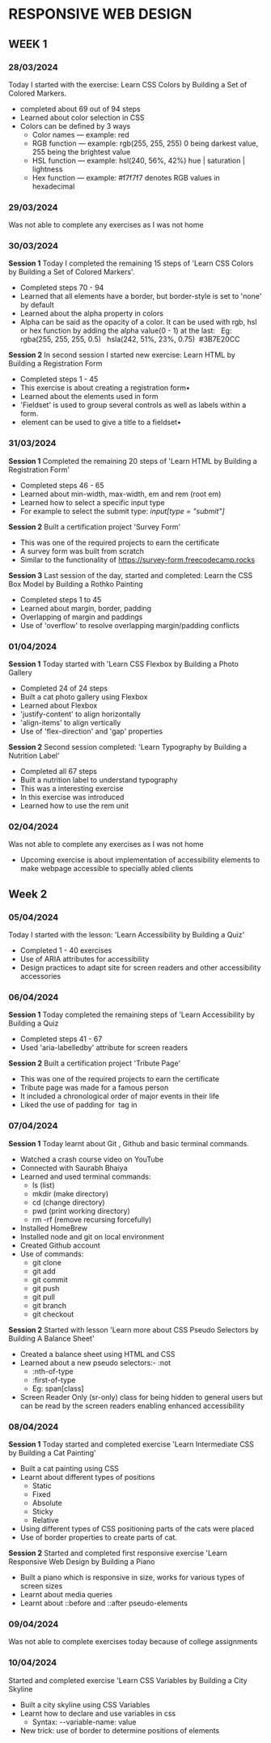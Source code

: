 # RESPONSIVE WEB DESIGN

## WEEK 1

### 28/03/2024

Today I started with the exercise: Learn CSS Colors by Building a Set of Colored Markers.

- completed about 69 out of 94 steps
- Learned about color selection in CSS
- Colors can be defined by 3 ways
  - Color names — example: red
  - RGB function — example: rgb(255, 255, 255) 0 being darkest value, 255 being the brightest value
  - HSL function — example: hsl(240, 56%, 42%) hue | saturation | lightness
  - Hex function — example: #f7f7f7 denotes RGB values in hexadecimal

### 29/03/2024

Was not able to complete any exercises as I was not home

### 30/03/2024

**Session 1**
Today I completed the remaining 15 steps of 'Learn CSS Colors by Building a Set of Colored Markers'.

- Completed steps 70 - 94
- Learned that all elements have a border, but border-style is set to 'none' by default
- Learned about the alpha property in colors
- Alpha can be said as the opacity of a color. It can be used with rgb, hsl or hex function by adding the alpha value(0 - 1) at the last:
  &nbsp; Eg: rgba(255, 255, 255, 0.5)
  &nbsp; hsla(242, 51%, 23%, 0.75)
  &nbsp;#3B7E20CC

**Session 2**
In second session I started new exercise: Learn HTML by Building a Registration Form

- Completed steps 1 - 45
- This exercise is about creating a registration form•
- Learned about the elements used in form
- 'Fieldset' is used to group several controls as well as labels within a form.
- <legend> element can be used to give a title to a fieldset•

### 31/03/2024

**Session 1**
Completed the remaining 20 steps of 'Learn HTML by Building a Registration Form'

- Completed steps 46 - 65
- Learned about min-width, max-width, em and rem (root em)
- Learned how to select a specific input type
- For example to select the submit type: _input[type = "submit"]_

**Session 2**
Built a certification project 'Survey Form'

- This was one of the required projects to earn the certificate
- A survey form was built from scratch
- Similar to the functionality of https://survey-form.freecodecamp.rocks

**Session 3**
Last session of the day, started and completed: Learn the CSS Box Model by Building a Rothko Painting

- Completed steps 1 to 45
- Learned about margin, border, padding
- Overlapping of margin and paddings
- Use of 'overflow' to resolve overlapping margin/padding conflicts

### 01/04/2024

**Session 1**
Today started with 'Learn CSS Flexbox by Building a Photo Gallery

- Completed 24 of 24 steps
- Built a cat photo gallery using Flexbox
- Learned about Flexbox
- 'justify-content' to align horizontally
- 'align-items' to align vertically
- Use of 'flex-direction' and 'gap' properties

**Session 2**
Second session completed: 'Learn Typography by Building a Nutrition Label'

- Completed all 67 steps
- Built a nutrition label to understand typography
- This was a interesting exercise
- In this exercise <span> was introduced
- Learned how to use the rem unit

### 02/04/2024

Was not able to complete any exercises as I was not home

- Upcoming exercise is about implementation of accessibility elements to make webpage accessible
  to specially abled clients

## Week 2

### 05/04/2024

Today I started with the lesson: 'Learn Accessibility by Building a Quiz'

- Completed 1 - 40 exercises
- Use of ARIA attributes for accessibility
- Design practices to adapt site for screen readers and other accessibility accessories

### 06/04/2024

**Session 1**
Today completed the remaining steps of 'Learn Accessibility by Building a Quiz

- Completed steps 41 - 67
- Used 'aria-labelledby' attribute for screen readers

**Session 2**
Built a certification project 'Tribute Page'

- This was one of the required projects to earn the certificate
- Tribute page was made for a famous person
- It included a chronological order of major events in their life
- Liked the use of padding for <img> tag in <figure>

### 07/04/2024

**Session 1**
Today learnt about Git , Github and basic terminal commands.

- Watched a crash course video on YouTube
- Connected with Saurabh Bhaiya
- Learned and used terminal commands:
  - ls (list)
  - mkdir (make directory)
  - cd (change directory)
  - pwd (print working directory)
  - rm -rf (remove recursing forcefully)
- Installed HomeBrew
- Installed node and git on local environment
- Created Github account
- Use of commands:
  - git clone
  - git add
  - git commit
  - git push
  - git pull
  - git branch
  - git checkout

**Session 2**
Started with lesson 'Learn more about CSS Pseudo Selectors by Building A Balance Sheet'

- Created a balance sheet using HTML and CSS
- Learned about a new pseudo selectors:- :not
  - :nth-of-type
  - :first-of-type
  - Eg: span[class]
- Screen Reader Only (sr-only) class for being hidden to general users
  but can be read by the screen readers enabling enhanced accessibility

### 08/04/2024

**Session 1**
Today started and completed exercise 'Learn Intermediate CSS by Building a Cat Painting'

- Built a cat painting using CSS
- Learnt about different types of positions
  - Static
  - Fixed
  - Absolute
  - Sticky
  - Relative
- Using different types of CSS positioning parts of the cats were placed
- Use of border properties to create parts of cat.

**Session 2**
Started and completed first responsive exercise 'Learn Responsive Web Design by Building a Piano

- Built a piano which is responsive in size, works for various types of screen sizes
- Learnt about media queries
- Learnt about ::before and ::after pseudo-elements

### 09/04/2024

Was not able to complete exercises today because of college assignments

### 10/04/2024

Started and completed exercise 'Learn CSS Variables by Building a City Skyline

- Built a city skyline using CSS Variables
- Learnt how to declare and use variables in css
  - Syntax: --variable-name: value
- New trick: use of border to determine positions of elements
